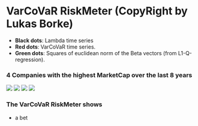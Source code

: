 # VarCoVaR RiskMeter (CopyRight by Lukas Borke)

* **Black dots**: Lambda time series
* **Red dots**: VarCoVaR time series.
* **Green dots**: Squares of euclidean norm of the Beta vectors (from L1-Q-regression).


### 4 Companies with the highest MarketCap over the last 8 years
![](https://github.com/QuantLet/FRM/blob/master/VarCoVaR/c1_risk.png)
![](https://github.com/QuantLet/FRM/blob/master/VarCoVaR/c2_risk.png)
![](https://github.com/QuantLet/FRM/blob/master/VarCoVaR/c3_risk.png)
![](https://github.com/QuantLet/FRM/blob/master/VarCoVaR/c4_risk.png)


### The VarCoVaR RiskMeter shows
* a bet

